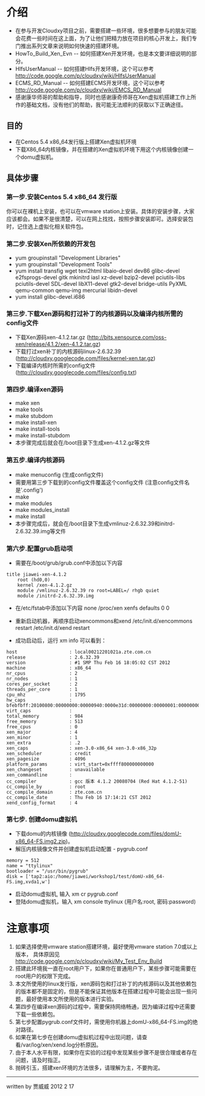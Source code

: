 # 介绍 #
  * 在参与开发Cloudxy项目之前，需要搭建一些环境，很多想要参与的朋友可能会花费一些时间在这上面，为了让他们把精力放在项目的核心开发上，我们专门推出系列文章来说明如何快速的搭建环境。
  * HowTo\_Build\_Xen\_Evn -- 如何搭建Xen开发环境，也是本文要详细说明的部分。
  * HlfsUserManual -- 如何搭建Hlfs开发环境，这个可以参考 http://code.google.com/p/cloudxy/wiki/HlfsUserManual
  * ECMS\_RD\_Manual -- 如何搭建ECMS开发环境，这个可以参考 http://code.google.com/p/cloudxy/wiki/EMCS_RD_Manual
  * 感谢康华师哥的帮助和指导，同时也感谢康奇师哥在Xen虚拟机搭建工作上所作的基础文档，没有他们的帮助，我可能无法顺利的获取以下正确途径。

## 目的 ##

  * 在Centos 5.4 x86\_64发行版上搭建Xen虚拟机环境
  * 下载X86\_64内核镜像，并在搭建的Xen虚拟机环境下用这个内核镜像创建一个domu虚拟机。

## 具体步骤 ##

### 第一步.安装Centos 5.4 x86\_64 发行版 ###
你可以在裸机上安装，也可以在vmware station上安装。具体的安装步骤，大家应该都会。如果不是很清楚，可以在网上找找，按照步骤安装即可。选择安装包时，记住选上虚拟化相关软件包。

### 第二步.安装Xen所依赖的开发包 ###
  * yum groupinstall "Development Libraries"
  * yum groupinstall "Development Tools"
  * yum install transfig wget texi2html libaio-devel dev86 glibc-devel e2fsprogs-devel gitk mkinitrd iasl xz-devel bzip2-devel pciutils-libs pciutils-devel SDL-devel libX11-devel gtk2-devel bridge-utils PyXML qemu-common qemu-img mercurial libidn-devel
  * yum install glibc-devel.i686


### 第三步.下载Xen源码和打过补丁的内核源码以及编译内核所需的config文件 ###
  * 下载Xen源码xen-4.1.2.tar.gz (http://bits.xensource.com/oss-xen/release/4.1.2/xen-4.1.2.tar.gz)
  * 下载打过xen补丁的内核源码linux-2.6.32.39 (http://cloudxy.googlecode.com/files/kernel-xen.tar.gz)
  * 下载编译内核时所需的config文件 (http://cloudxy.googlecode.com/files/config.txt)

### 第四步.编译xen源码 ###
  * make xen
  * make tools
  * make stubdom
  * make install-xen
  * make install-tools
  * make install-stubdom
  * 本步骤完成后就会在/boot目录下生成xen-4.1.2.gz等文件

### 第五步.编译内核源码 ###
  * make menuconfig (生成config文件)
  * 需要用第三步下载到的config文件覆盖这个config文件 (注意config文件名是'.config')
  * make
  * make modules
  * make modules\_install
  * make install
  * 本步骤完成后，就会在/boot目录下生成vmlinuz-2.6.32.39和initrd-2.6.32.39.img等文件

### 第六步.配置grub启动项 ###
  * 需要在/boot/grub/grub.conf中添加以下内容
```
title jiawei-xen-4.1.2
	root (hd0,0)
	kernel /xen-4.1.2.gz
	module /vmlinuz-2.6.32.39 ro root=LABEL=/ rhgb quiet
	module /initrd-2.6.32.39.img
```
  * 在/etc/fstab中添加以下内容
none /proc/xen xenfs defaults 0 0

  * 重新启动机器，再顺序启动xencommons和xend
/etc/init.d/xencommons restart
/etc/init.d/xend restart
  * 成功启动后，运行 xm info 可以看到：
```
host                   : local00212201021a.zte.com.cn
release                : 2.6.32.39
version                : #1 SMP Thu Feb 16 18:05:02 CST 2012
machine                : x86_64
nr_cpus                : 2
nr_nodes               : 1
cores_per_socket       : 2
threads_per_core       : 1
cpu_mhz                : 1795
hw_caps                : bfebfbff:20100800:00000000:00000940:0000e31d:00000000:00000001:00000000
virt_caps              : 
total_memory           : 984
free_memory            : 513
free_cpus              : 0
xen_major              : 4
xen_minor              : 1
xen_extra              : .2
xen_caps               : xen-3.0-x86_64 xen-3.0-x86_32p 
xen_scheduler          : credit
xen_pagesize           : 4096
platform_params        : virt_start=0xffff800000000000
xen_changeset          : unavailable
xen_commandline        : 
cc_compiler            : gcc 版本 4.1.2 20080704 (Red Hat 4.1.2-51)
cc_compile_by          : root
cc_compile_domain      : zte.com.cn
cc_compile_date        : Thu Feb 16 17:14:21 CST 2012
xend_config_format     : 4
```

### 第七步. 创建domu虚拟机 ###
  * 下载domu的内核镜像 (http://cloudxy.googlecode.com/files/domU-x86_64-FS.img2.zip)。
  * 解压内核镜像文件并创建虚拟机启动配置 - pygrub.conf
```
memory = 512
name = "ttylinux"
bootloader = "/usr/bin/pygrub"
disk = ['tap2:aio:/home/jiawei/workshop1/test/domU-x86_64-FS.img,xvda1,w']
```
  * 启动domu虚拟机, 输入 xm cr pygrub.conf
  * 登陆domu虚拟机，输入 xm console ttylinux (用户名:root, 密码:password)

# 注意事项 #
  1. 如果选择使用vmware station搭建环境，最好使用vmware station 7.0或以上版本， 具体原因见 http://code.google.com/p/cloudxy/wiki/My_Test_Env_Build
  1. 搭建此环境我一直在root用户下，如果你在普通用户下，某些步骤可能需要在root用户的权限下完成。
  1. 本文所使用的linux发行版，xen源码包和打过补丁的内核源码以及其他依赖包的版本都不是固定的，但是不能保证其他版本在搭建过程中可能会出现一些问题，最好使用本文所使用的版本进行实验。
  1. 第四步在编译xen源码的过程中，需要保持网络畅通，因为编译过程中还需要下载一些依赖包。
  1. 第七步配置pygrub.conf文件时，需使用你机器上domU-x86\_64-FS.img的绝对路径。
  1. 如果在第七步在创建domu虚拟机过程中出现问题，请查看/var/log/xen/xend.log分析原因。
  1. 由于本人水平有限，如果你在实验的过程中发现某些步骤不是很合理或者存在问题，请及时指正。
  1. 抛砖引玉，搭建xen环境的方法很多，请理解为主，不要拘泥。


---

written by 贾威威 2012 2 17